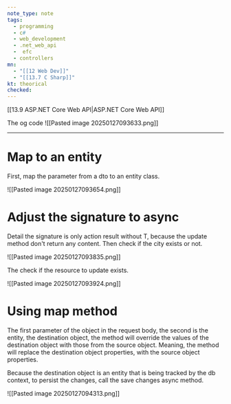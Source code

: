 ```yaml
---
note_type: note
tags:
  - programming
  - c#
  - web_development
  - .net_web_api
  -  efc
  - controllers
mn:
  - "[[12 Web Dev]]"
  - "[[13.7 C Sharp]]"
kt: theorical
checked:
---
```

[[13.9 ASP.NET Core Web API|ASP.NET Core Web API]]

The og code
![[Pasted image 20250127093633.png]]

---
# Map to an entity
First, map the parameter from a dto to an entity class. 

![[Pasted image 20250127093654.png]]

# Adjust the signature to async
Detail the signature is only action result without T, because the update method don't return any content. Then check if the city exists or not. 

![[Pasted image 20250127093835.png]]

The check if the resource to update exists.

![[Pasted image 20250127093924.png]]

# Using map method 
The first parameter of the object in the request body, the second is the entity, the destination object, the method will override the values of the destination object with those from the source object. Meaning, the method will replace the destination object properties, with the source object properties.

Because the destination object is an entity that is being tracked by the db context, to persist the changes, call the save changes async method. 

![[Pasted image 20250127094313.png]]

